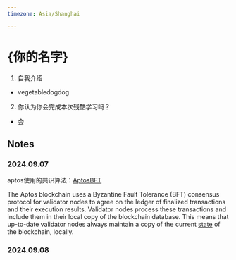 ```yaml
---
timezone: Asia/Shanghai

---
```


# {你的名字}

1. 自我介绍

* vegetabledogdog

2. 你认为你会完成本次残酷学习吗？

* 会

## Notes

<!-- Content_START -->

### 2024.09.07
aptos使用的共识算法：[AptosBFT](https://pontem.network/posts/aptosbft-all-you-need-to-know-about-the-bft-consensus-in-aptos)

The Aptos blockchain uses a Byzantine Fault Tolerance (BFT) consensus protocol for validator nodes to agree on the ledger of finalized transactions and their execution results. Validator nodes process these transactions and include them in their local copy of the blockchain database. This means that up-to-date validator nodes always maintain a copy of the current [state](https://aptos.dev/en/network/glossary#state) of the blockchain, locally.

### 2024.09.08

<!-- Content_END -->
